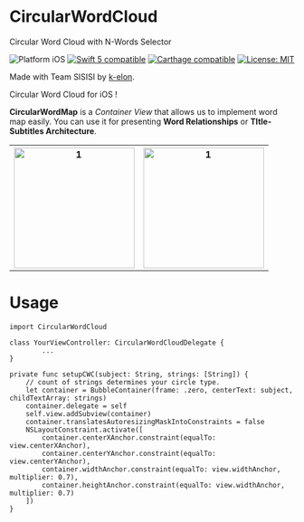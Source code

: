 # **CircularWordCloud**

Circular Word Cloud with N-Words Selector
<p align="left">
<img src="https://img.shields.io/badge/platform-iOS-blue.svg?style=flat" alt="Platform iOS" />
<a href="https://developer.apple.com/swift"><img src="https://img.shields.io/badge/swift5-compatible-4BC51D.svg?style=flat" alt="Swift 5 compatible" /></a>
<a href="https://github.com/Carthage/Carthage"><img src="https://img.shields.io/badge/Carthage-compatible-4BC51D.svg?style=flat" alt="Carthage compatible" /></a>
<a href="https://raw.githubusercontent.com/xmartlabs/XLPagerTabStrip/master/LICENSE"><img src="http://img.shields.io/badge/license-MIT-blue.svg?style=flat" alt="License: MIT" />
</a>    
</p>

Made with Team SISISI by [k-elon](https://github.com/minsub0922).

Circular Word Cloud for iOS !

**CircularWordMap** is a *Container View* that allows us to implement word map easily. You can use it for presenting **Word Relationships** or **TItle-Subtitles Architecture**.

<table>
  <tr>
    <th><img width="213" alt="1" src="https://user-images.githubusercontent.com/9532432/69025919-39925c80-0a0c-11ea-9cf0-2e937def3ba8.gif"/></th>
    <th><img width="213" alt="1" src="https://user-images.githubusercontent.com/9532432/69026051-b291b400-0a0c-11ea-9af9-92a6f9f2b476.gif"/></th>
  </tr>
</table>

<!--
<table>
  <tr>
    <th><img width="413" alt="1" src="https://user-images.githubusercontent.com/9532432/69011983-de348000-09b3-11ea-9438-fa736f831194.png" width="250"/></th>
    <th><img width="413" alt="2" src="https://user-images.githubusercontent.com/9532432/69011973-be04c100-09b3-11ea-8347-1c719acfd315.png" width="250"/></th>
    <th><img width="413" alt="3" src="https://user-images.githubusercontent.com/9532432/69011981-cf4dcd80-09b3-11ea-8067-368450ed1608.png" width="250"/></th>
  </tr>  
  <tr>
    <th><img width="413" alt="1" src="https://user-images.githubusercontent.com/9532432/69011983-de348000-09b3-11ea-9438-fa736f831194.png" width="250"/></th>
    <th><img width="413" alt="4" src="https://user-images.githubusercontent.com/9532432/69012009-22278500-09b4-11ea-9875-8a719b28b25b.png" width="250"/></th>
    <th><img width="413" alt="5" src="https://user-images.githubusercontent.com/9532432/69012022-3b303600-09b4-11ea-9333-a9208b84a619.png" width="250"/></th>
  </tr>
</table>
  -->

# Usage

    import CircularWordCloud
    
    class YourViewController: CircularWordCloudDelegate {
    		...
    }

    private func setupCWC(subject: String, strings: [String]) {
    	// count of strings determines your circle type.
    	let container = BubbleContainer(frame: .zero, centerText: subject, childTextArray: strings)
    	container.delegate = self
    	self.view.addSubview(container)
    	container.translatesAutoresizingMaskIntoConstraints = false
    	NSLayoutConstraint.activate([
    	    container.centerXAnchor.constraint(equalTo: view.centerXAnchor),
    	    container.centerYAnchor.constraint(equalTo: view.centerYAnchor),
    	    container.widthAnchor.constraint(equalTo: view.widthAnchor, multiplier: 0.7),
    	    container.heightAnchor.constraint(equalTo: view.widthAnchor, multiplier: 0.7)
    	])
    }
